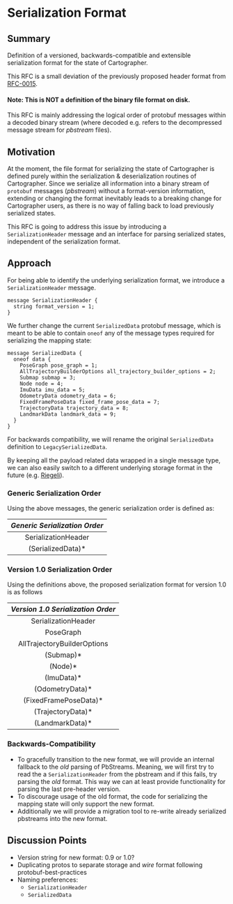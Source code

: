 # Serialization Format

## Summary

[summary]: #summary

Definition of a versioned, backwards-compatible and extensible serialization
format for the state of Cartographer.

This RFC is a small deviation of the previously proposed header format from
[RFC-0015](https://github.com/googlecartographer/rfcs/blob/master/text/0015-serialization-header.md).

#### Note: This is **NOT** a definition of the binary file format on disk.

This RFC is mainly addressing the logical order of protobuf messages within a
decoded binary stream (where decoded e.g. refers to the decompressed message
stream for *pbstream* files).

## Motivation

[motivation]: #motivation

At the moment, the file format for serializing the state of Cartographer is
defined purely within the serialization & deserialization routines of
Cartographer. Since we serialize all information into a binary stream of
`protobuf` messages (*pbstream*) without a format-version information, extending
or changing the format inevitably leads to a breaking change for Cartographer
users, as there is no way of falling back to load previously serialized states.

This RFC is going to address this issue by introducing a `SerializationHeader`
message and an interface for parsing serialized states, independent of the
serialization format.

## Approach

[approach]: #approach

For being able to identify the underlying serialization format, we introduce a
`SerializationHeader` message.

```
message SerializationHeader {
  string format_version = 1;
}
```

We further change the current `SerializedData` protobuf message, which is meant
to be able to contain `oneof` any of the message types required for serializing
the mapping state:

```
message SerializedData {
  oneof data {
    PoseGraph pose_graph = 1;
    AllTrajectoryBuilderOptions all_trajectory_builder_options = 2;
    Submap submap = 3;
    Node node = 4;
    ImuData imu_data = 5;
    OdometryData odometry_data = 6;
    FixedFramePoseData fixed_frame_pose_data = 7;
    TrajectoryData trajectory_data = 8;
    LandmarkData landmark_data = 9;
  }
}
```

For backwards compatibility, we will rename the original `SerializedData`
definition to `LegacySerializedData`.

By keeping all the payload related data wrapped in a single message type, we can
also easily switch to a different underlying storage format in the future (e.g.
[Riegeli](https://github.com/google/riegeli/)).

### Generic Serialization Order

Using the above messages, the generic serialization order is defined as:

*Generic Serialization Order* |
:---------------------------: |
SerializationHeader           |
(SerializedData)*             |

### Version 1.0 Serialization Order

Using the definitions above, the proposed serialization format for version 1.0
is as follows

*Version 1.0 Serialization Order* |
:-------------------------------: |
SerializationHeader               |
PoseGraph                         |
AllTrajectoryBuilderOptions       |
(Submap)\*                        |
(Node)\*                          |
(ImuData)\*                       |
(OdometryData)\*                  |
(FixedFramePoseData)\*            |
(TrajectoryData)\*                |
(LandmarkData)\*                  |

### Backwards-Compatibility

*   To gracefully transition to the new format, we will provide an internal
    fallback to the *old* parsing of PbStreams. Meaning, we will first try to
    read the a `SerializationHeader` from the pbstream and if this fails, try
    parsing the *old* format. This way we can at least provide functionality for
    parsing the last pre-header version.
*   To discourage usage of the old format, the code for serializing the mapping
    state will only support the new format.
*   Additionally we will provide a migration tool to re-write already serialized
    pbstreams into the new format.

## Discussion Points

[discussion]: #discussion

*   Version string for new format: 0.9 or 1.0?
*   Duplicating protos to separate storage and *wire* format following
    protobuf-best-practices
*   Naming preferences:
    -   `SerializationHeader`
    -   `SerializedData`

